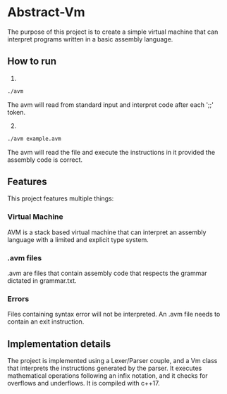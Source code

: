 # Abstract-Vm

The purpose of this project is to create a simple virtual machine that can interpret programs written in a basic assembly language.

## How to run

1. 
```bash
./avm
```

The avm will read from standard input and interpret code after each ';;' token.

2.
```bash
./avm example.avm
```

The avm will read the file and execute the instructions in it provided the assembly code is correct.

## Features

This project features multiple things:

### Virtual Machine

AVM is a stack based virtual machine that can interpret an assembly language with a limited and explicit type system.

### .avm files

.avm are files that contain assembly code that respects the grammar dictated in grammar.txt.

### Errors

Files containing syntax error will not be interpreted.
An .avm file needs to contain an exit instruction.

## Implementation details

The project is implemented using a Lexer/Parser couple, and a Vm class that interprets the instructions generated by the parser.
It executes mathematical operations following an infix notation, and it checks for overflows and underflows.
It is compiled with c++17.
